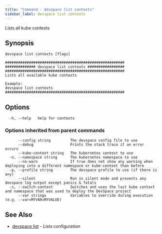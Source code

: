 ```yaml
---
title: "Command - devspace list contexts"
sidebar_label: devspace list contexts
---
```



Lists all kube contexts

## Synopsis


```
devspace list contexts [flags]
```

```
#######################################################
############## devspace list contexts #################
#######################################################
Lists all available kube contexts

Example:
devspace list contexts
#######################################################
```
## Options

```
  -h, --help   help for contexts
```

### Options inherited from parent commands

```
      --config string         The devspace config file to use
      --debug                 Prints the stack trace if an error occurs
      --kube-context string   The kubernetes context to use
  -n, --namespace string      The kubernetes namespace to use
      --no-warn               If true does not show any warning when deploying into a different namespace or kube-context than before
  -p, --profile string        The devspace profile to use (if there is any)
      --silent                Run in silent mode and prevents any devspace log output except panics & fatals
  -s, --switch-context        Switches and uses the last kube context and namespace that was used to deploy the DevSpace project
      --var strings           Variables to override during execution (e.g. --var=MYVAR=MYVALUE)
```

## See Also

* [devspace list](devspace_list.md)	 - Lists configuration

